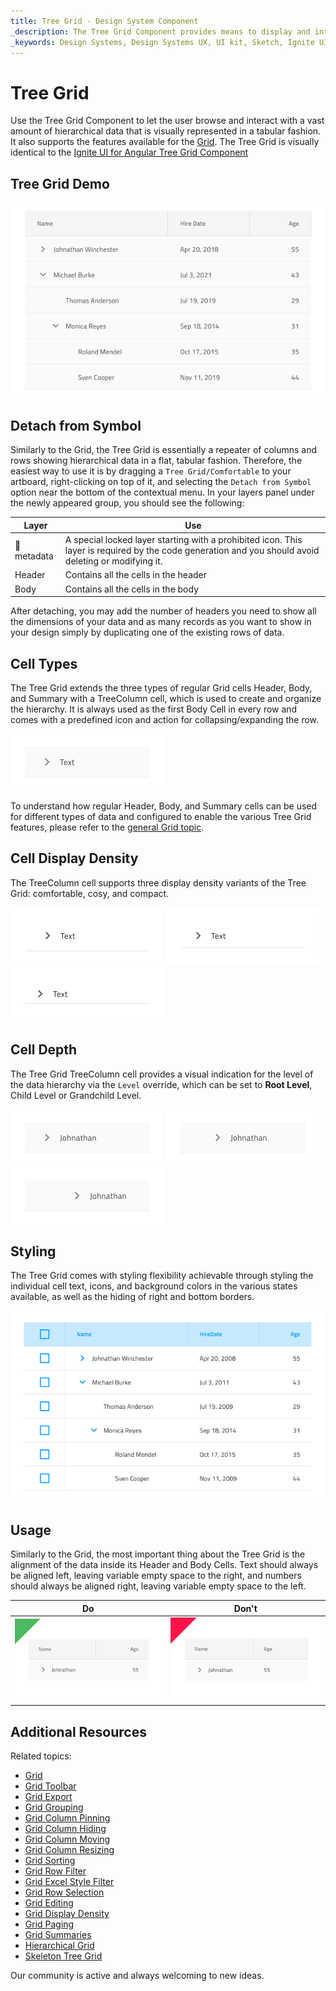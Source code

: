 ```yaml
---
title: Tree Grid - Design System Component
_description: The Tree Grid Component provides means to display and interact with hierarchical data in a tabular fashion.
_keywords: Design Systems, Design Systems UX, UI kit, Sketch, Ignite UI for Angular, Sketch to Angular, Sketch to Angular, Angular, Angular Design System, Export code from Sketch, Design Kits for Angular, Sketch HTML, Sketch to HTML, Sketch UI kits
---
```


# Tree Grid

Use the Tree Grid Component to let the user browse and interact with a vast amount of hierarchical data that is visually represented in a tabular fashion. It also supports the features available for the [Grid](grid.md). The Tree Grid is visually identical to the [Ignite UI for Angular Tree Grid Component](https://www.infragistics.com/products/ignite-ui-angular/angular/components/treegrid/tree_grid.html)

## Tree Grid Demo

<img class="responsive-img" src="../images/tree_grid_demo.png" srcset="../images/tree_grid_demo@2x.png 2x" />

## Detach from Symbol

Similarly to the Grid, the Tree Grid is essentially a repeater of columns and rows showing hierarchical data in a flat, tabular fashion. Therefore, the easiest way to use it is by dragging a `Tree Grid/Comfortable` to your artboard, right-clicking on top of it, and selecting the `Detach from Symbol` option near the bottom of the contextual menu. In your layers panel under the newly appeared group, you should see the following:

| Layer                        | Use                                                                                                                                                  |
| ---------------------------- | ---------------------------------------------------------------------------------------------------------------------------------------------------- |
| 🚫 metadata | A special locked layer starting with a prohibited icon. This layer is required by the code generation and you should avoid deleting or modifying it. |
| Header                       | Contains all the cells in the header                                                                                                                 |
| Body                         | Contains all the cells in the body                                                                                                                   |

After detaching, you may add the number of headers you need to show all the dimensions of your data and as many records as you want to show in your design simply by duplicating one of the existing rows of data.

## Cell Types

The Tree Grid extends the three types of regular Grid cells Header, Body, and Summary with a TreeColumn cell, which is used to create and organize the hierarchy. It is always used as the first Body Cell in every row and comes with a predefined icon and action for collapsing/expanding the row.

<img class="responsive-img" src="../images/tree_grid_column_cell.png" srcset="../images/tree_grid_column_cell@2x.png 2x" />

To understand how regular Header, Body, and Summary cells can be used for different types of data and configured to enable the various Tree Grid features, please refer to the [general Grid topic](grid.md).

## Cell Display Density

The TreeColumn cell supports three display density variants of the Tree Grid: comfortable, cosy, and compact.

<img class="responsive-img" src="../images/tree_grid_column_cell_comfortable.png" srcset="../images/tree_grid_column_cell_comfortable@2x.png 2x" />
<img class="responsive-img" src="../images/tree_grid_column_cell_cosy.png" srcset="../images/tree_grid_column_cell_cosy@2x.png 2x" />
<img class="responsive-img" src="../images/tree_grid_column_cell_compact.png" srcset="../images/tree_grid_column_cell_compact@2x.png 2x" />

## Cell Depth

The Tree Grid TreeColumn cell provides a visual indication for the level of the data hierarchy via the `Level` override, which can be set to **Root Level**, Child Level or Grandchild Level.

<img class="responsive-img" src="../images/tree_grid_cell_body_root_level.png" srcset="../images/tree_grid_cell_body_root_level@2x.png 2x" />
<img class="responsive-img" src="../images/tree_grid_cell_body_child_level.png" srcset="../images/tree_grid_cell_body_child_level@2x.png 2x" />
<img class="responsive-img" src="../images/tree_grid_cell_body_grandchild_level.png" srcset="../images/tree_grid_cell_body_grandchild_level@2x.png 2x" />

## Styling

The Tree Grid comes with styling flexibility achievable through styling the individual cell text, icons, and background colors in the various states available, as well as the hiding of right and bottom borders.

<img class="responsive-img" src="../images/tree_grid_styling.png" srcset="../images/tree_grid_styling@2x.png 2x" />

## Usage

Similarly to the Grid, the most important thing about the Tree Grid is the alignment of the data inside its Header and Body Cells. Text should always be aligned left, leaving variable empty space to the right, and numbers should always be aligned right, leaving variable empty space to the left.

| Do                                                                                                | Don't                                                                                                 |
| ------------------------------------------------------------------------------------------------- | ----------------------------------------------------------------------------------------------------- |
| <img class="responsive-img" src="../images/tree_grid_do1.png" srcset="../images/tree_grid_do1@2x.png 2x" /> | <img class="responsive-img" src="../images/tree_grid_dont1.png" srcset="../images/tree_grid_dont1@2x.png 2x" /> |

## Additional Resources

Related topics:

- [Grid](grid.md)
- [Grid Toolbar](grid-toolbar.md)
- [Grid Export](grid-export.md)
- [Grid Grouping](grid-grouping.md)
- [Grid Column Pinning](grid-column-pinning.md)
- [Grid Column Hiding](grid-column-hiding.md)
- [Grid Column Moving](grid-column-moving.md)
- [Grid Column Resizing](grid-column-resizing.md)
- [Grid Sorting](grid-sorting.md)
- [Grid Row Filter](grid-row-filter.md)
- [Grid Excel Style Filter](grid-excel-style-filter.md)
- [Grid Row Selection](grid-row-selection.md)
- [Grid Editing](grid-editing.md)
- [Grid Display Density](grid-display-density.md)
- [Grid Paging](grid-paging.md)
- [Grid Summaries](grid-summaries.md)
- [Hierarchical Grid](hierarchical-grid.md)
- [Skeleton Tree Grid](tree-grid-skeleton.md)
  <div class="divider--half"></div>

Our community is active and always welcoming to new ideas.
